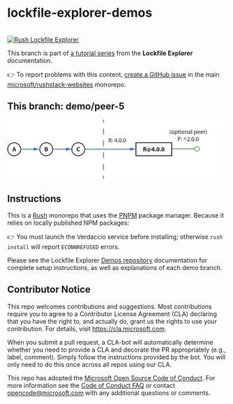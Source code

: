 # lockfile-explorer-demos

<div>
  <br />
  <a href="https://lfx.rushstack.io/">
    <img width="200" alt="Rush Lockfile Explorer" src="https://lfx.rushstack.io/images/site/lockfile-explorer.svg">
  </a>
  <p />
</div>


This branch is part of
[a tutorial series](https://lfx.rushstack.io/pages/scenarios/demos_repo/)
from the **Lockfile Explorer** documentation.

👉 To report problems with this content, [create a GitHub issue](https://github.com/microsoft/rushstack-websites/issues) in the main [microsoft/rushstack-websites](https://github.com/microsoft/rushstack-websites/issues) monorepo.

## This branch: demo/peer-5

<div>
  <img alt="dependency graph for this branch" src="./common/images/lfx-demo-peer-5.svg">
</div>


## Instructions

This is a [Rush](https://rushjs.io) monorepo that uses the [PNPM](https://pnpm.io/) package manager.
Because it relies on locally published NPM packages:

👉 You must launch the Verdaccio service before installing; otherwise `rush install` will report `ECONNREFUSED` errors.

Please see the Lockfile Explorer
[Demos repository](https://lfx.rushstack.io/pages/scenarios/demos_repo/)
documentation for complete setup instructions, as well as explanations of each demo branch.


## Contributor Notice

This repo welcomes contributions and suggestions.  Most contributions require you to agree to a
Contributor License Agreement (CLA) declaring that you have the right to, and actually do, grant us
the rights to use your contribution. For details, visit https://cla.microsoft.com.

When you submit a pull request, a CLA-bot will automatically determine whether you need to provide
a CLA and decorate the PR appropriately (e.g., label, comment). Simply follow the instructions
provided by the bot. You will only need to do this once across all repos using our CLA.

This repo has adopted the [Microsoft Open Source Code of Conduct](https://opensource.microsoft.com/codeofconduct/).
For more information see the [Code of Conduct FAQ](https://opensource.microsoft.com/codeofconduct/faq/) or
contact [opencode@microsoft.com](mailto:opencode@microsoft.com) with any additional questions or comments.

